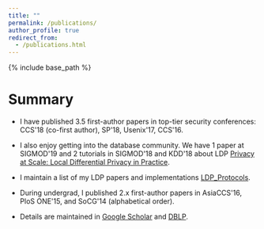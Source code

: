 ```yaml
---
title: ""
permalink: /publications/
author_profile: true
redirect_from: 
  - /publications.html
---
```


{% include base_path %}

Summary
======
* I have published 3.5 first-author papers in top-tier security conferences: CCS'18 (co-first author), SP'18, Usenix'17, CCS'16.

* I also enjoy getting into the database community. We have 1 paper at SIGMOD'19 and 2 tutorials in SIGMOD'18 and KDD'18 about LDP [Privacy at Scale: Local Differential Privacy in Practice](https://sites.google.com/view/kdd2018-tutorial/home).

* I maintain a list of my LDP papers and implementations [LDP_Protocols](https://github.com/vvv214/LDP_Protocols). 

* During undergrad, I published 2.x first-author papers in AsiaCCS'16, PloS ONE'15, and SoCG'14 (alphabetical order).

* Details are maintained in [Google Scholar](https://scholar.google.com/citations?user=TkgyXGwAAAAJ&hl=en&oi=ao) and [DBLP](https://dblp.uni-trier.de/pers/hd/w/Wang_0001:Tianhao).

<script src="https://bibbase.org/show?bib=https://dblp.org/pid/145/3288-1.bib&jsonp=1"></script>

